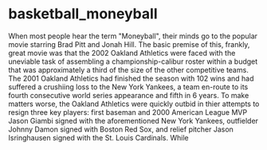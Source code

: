 # basketball_moneyball

When most people hear the term "Moneyball", their minds go to the popular movie starring Brad Pitt and Jonah Hill. The basic premise of this, frankly, great movie was that the 2002 Oakland Athletics were faced with the uneviable task of assembling a championship-calibur roster within a budget that was approximately a third of the size of the other competitive teams. The 2001 Oakland Athletics had finished the season with 102 wins and had suffered a crushiing loss to the New York Yankees, a team en-route to its fourth consecutive world series appearance and fifth in 6 years. To make matters worse, the Oakland Athletics were quickly outbid in thier attempts to resign three key players: first baseman and 2000 American League MVP Jason Giambi signed with the aforementioned New York Yankees, outfielder Johnny Damon signed with Boston Red Sox, and relief pitcher Jason Isringhausen signed with the St. Louis Cardinals. While

